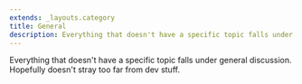 ```yaml
---
extends: _layouts.category
title: General
description: Everything that doesn't have a specific topic falls under general discussion. Hopefully doesn't stray too far from dev stuff.
---
```


Everything that doesn't have a specific topic falls under general discussion. Hopefully doesn't stray too far from dev stuff.
